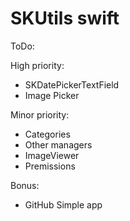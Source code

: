 # SKUtils swift

ToDo:

High priority:
- SKDatePickerTextField
- Image Picker

Minor priority:
- Categories
- Other managers
- ImageViewer
- Premissions

Bonus:
- GitHub Simple app
